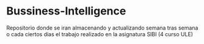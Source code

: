 # Bussiness-Intelligence
Repositorio donde se iran almacenando y actualizando semana tras semana o cada ciertos dias el trabajo realizado en la asignatura SIBI (4 curso ULE)
